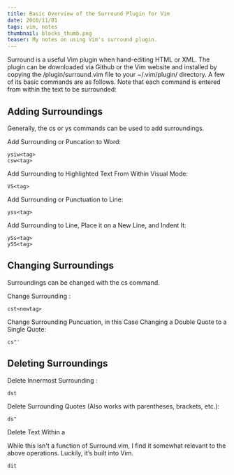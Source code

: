 ```yaml
---
title: Basic Overview of the Surround Plugin for Vim
date: 2010/11/01
tags: vim, notes
thumbnail: blocks_thumb.png
teaser: My notes on using Vim's surround plugin.
---
```


Surround is a useful Vim plugin when hand-editing HTML or XML. The plugin can be downloaded via Github or the Vim website and installed by copying the /plugin/surround.vim file to your ~/.vim/plugin/ directory. A few of its basic commands are as follows. Note that each command is entered from within the text to be surrounded:

## Adding Surroundings

Generally, the cs or ys commands can be used to add surroundings.

Add Surrounding <tag> or Puncation to Word:

```
ysiw<tag>
csw<tag>
```

Add Surrounding to Highlighted Text From Within Visual Mode:

```
VS<tag>
```

Add Surrounding <tag> or Punctuation to Line:

```
yss<tag>
```

Add Surrounding to Line, Place it on a New Line, and Indent It:

```
ySs<tag>
ySS<tag>
```

## Changing Surroundings

Surroundings can be changed with the cs command.

Change Surrounding <tag>:

```
cst<newtag>
```

Change Surrounding Puncuation, in this Case Changing a Double Quote to a Single Quote:

```
cs"'
```

## Deleting Surroundings

Delete Innermost Surrounding <tag>:

```
dst
```

Delete Surrounding Quotes (Also works with parentheses, brackets, etc.):

```
ds"
```

Delete Text Within a <tag>

While this isn't a function of Surround.vim, I find it somewhat relevant to the above operations. Luckily, it’s built into Vim.

```
dit
```
